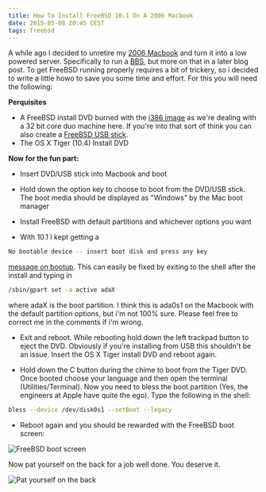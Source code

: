 ```yaml
---
title: How To Install FreeBSD 10.1 On A 2006 Macbook
date: 2015-05-08 20:45 CEST
tags: freebsd 
---
```


A while ago I decided to unretire my [2006 Macbook](http://www.everymac.com/systems/apple/macbook/specs/macbook_2.0_white.html) and turn it into a low powered server. Specifically to run a [BBS](http://www.synchro.net/), but more on that in a later blog post. To get FreeBSD running properly requires a bit of trickery, so i decided to write a little howo to save you some time and effort. For this you will need the following:

**Perquisites**

* A FreeBSD install DVD burned with the [i386 image](http://ftp.freebsd.org/pub/FreeBSD/releases/ISO-IMAGES/10.1/FreeBSD-10.1-RELEASE-i386-dvd1.iso) as we're dealing with a 32 bit core duo machine here. If you're into that sort of think you can also create a [FreeBSD USB stick](http://www.sysarchitects.com/using-mac-os-x-106-create-bootable-freebsd-81-installer-usb-memory-stick).
* The OS X Tiger (10.4) Install DVD

**Now for the fun part:**

* Insert DVD/USB stick into Macbook and boot

* Hold down the option key to choose to boot from the DVD/USB stick. The boot media should be displayed as "Windows" by the Mac boot manager

* Install FreeBSD with default partitions and whichever options you want

* With 10.1 I kept getting a

~~~bash
No bootable device -- insert boot disk and press any key
~~~

[message on bootup](http://www.beastielabs.net/freebsd-glitches.html). This can easily be fixed by exiting to the shell after the install and typing in

~~~bash
/sbin/gpart set -a active adaX
~~~

where adaX is the boot partition. I think this is ada0s1 on the Macbook with the default partition options, but i'm not 100% sure. Please feel free to correct me in the comments if i'm wrong.

* Exit and reboot. While rebooting hold down the left trackpad button to eject the DVD. Obviously if you're installing from USB this shouldn't be an issue. Insert the OS X Tiger install DVD and reboot again.

* Hold down the C button during the chime to boot from the Tiger DVD. Once booted choose your language and then open the terminal (Utilities/Terminal). Now you need to bless the boot partition (Yes, the engineers at Apple have quite the ego). Type the following in the shell:

~~~bash
bless --device /dev/disk0s1 --setBoot --legacy
~~~

* Reboot again and you should be rewarded with the FreeBSD boot screen:

![FreeBSD boot screen](images/bsdinstall-newboot-loader-menu.png)

Now pat yourself on the back for a job well done. You deserve it.

![Pat yourself on the back](images/patontheback.gif)
